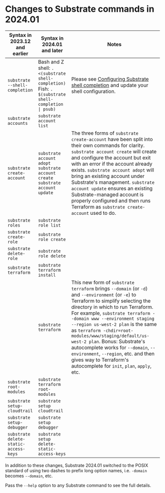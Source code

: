 # Changes to Substrate commands in 2024.01

| Syntax in 2023.12 and earlier | Syntax in 2024.01 and later | Notes |
|-------------------------------|-----------------------------|-------|
| `substrate --shell-completion` | Bash and Z shell: `. <(substrate shell-completion)`<br>Fish: `. $(substrate shell-completion \| psub)` | Please see [Configuring Substrate shell completion](bootstrapping/shell-completion.html) and update your shell configuration. |
| `substrate accounts` | `substrate account list` | |
| `substrate create-account` | `substrate account adopt`<br>`substrate account create`<br>`substrate account update` | The three forms of `substrate create-account` have been split into their own commands for clarity. `substrate account create` will create and configure the account but exit with an error if the account already exists. `substrate account adopt` will bring an existing account under Substrate's management. `substrate account update` ensures an existing Substrate-managed account is properly configured and then runs Terraform as `substrate create-account` used to do. |
| `substrate roles` | `substrate role list` | |
| `substrate create-role` | `substrate role create` | |
| `substrate delete-role` | `substrate role delete` | |
| `substrate terraform` | `substrate terraform install` | |
| | `substrate terraform` | This new form of `substrate terraform` brings `--domain` (or `-d`) and `--environment` (or `-e`) to Terraform to simplify selecting the directory in which to run Terraform. For example, `substrate terraform --domain www --environment staging --region us-west-2 plan` is the same as `terraform -chdir=root-modules/www/staging/default/us-west-2 plan`. Bonus: Substrate's autocomplete works for `--domain`, `--environment`, `--region`, etc. and then gives way to Terraform's autocomplete for `init`, `plan`, `apply`, etc. |
| `substrate root-modules` | `substrate terraform root-modules` | |
| `substrate setup-cloudtrail` | `substrate setup cloudtrail` | |
| `substrate setup-debugger` | `substrate setup debugger` | |
| `substrate delete-static-access-keys` | `substrate setup delete-static-access-keys` | |

In addition to these changes, Substrate 2024.01 switched to the POSIX standard of using two dashes to prefix long option names, i.e. `-domain` becomes `--domain`, etc.

Pass the `--help` option to any Substrate command to see the full details.
